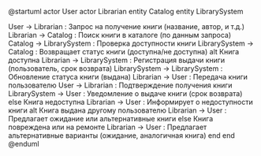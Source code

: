 @startuml
actor User
actor Librarian
entity Catalog
entity LibrarySystem

User -> Librarian : Запрос на получение книги (название, автор, и т.д.)
Librarian -> Catalog : Поиск книги в каталоге (по данным запроса)
Catalog -> LibrarySystem : Проверка доступности книги
LibrarySystem -> Catalog : Возвращает статус книги (доступна/не доступна)
alt Книга доступна
    Librarian -> LibrarySystem : Регистрация выдачи книги (пользователь, срок возврата)
    LibrarySystem -> LibrarySystem : Обновление статуса книги (выдана)
    Librarian -> User : Передача книги пользователю
    User -> Librarian : Подтверждение получения книги
    LibrarySystem -> User : Уведомление о выдаче книги (срок возврата)
else Книга недоступна
    Librarian -> User : Информирует о недоступности книги
    alt Книга выдана другому пользователю
        Librarian -> User : Предлагает ожидание или альтернативные книги
    else Книга повреждена или на ремонте
        Librarian -> User : Предлагает альтернативные варианты (ожидание, аналогичная книга)
    end
end
@enduml
